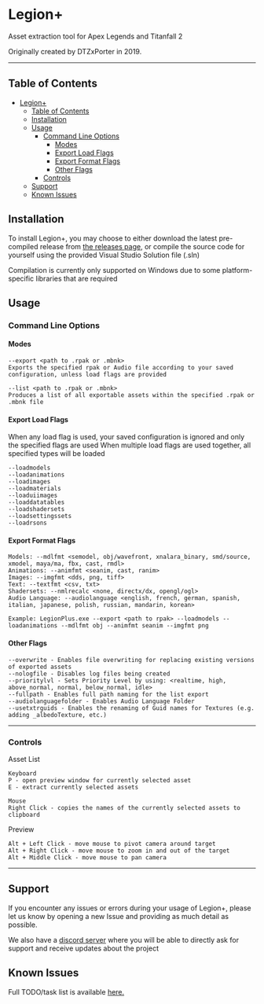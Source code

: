 Legion+
=======

Asset extraction tool for Apex Legends and Titanfall 2

Originally created by DTZxPorter in 2019.

---
## Table of Contents
- [Legion+](#legion)
  - [Table of Contents](#table-of-contents)
  - [Installation](#installation)
  - [Usage](#usage)
    - [Command Line Options](#command-line-options)
      - [Modes](#modes)
      - [Export Load Flags](#export-load-flags)
      - [Export Format Flags](#export-format-flags)
      - [Other Flags](#other-flags)
    - [Controls](#controls)
  - [Support](#support)
  - [Known Issues](#known-issues)

## Installation
To install Legion+, you may choose to either download the latest pre-compiled release from [the releases page](https://github.com/r-ex/LegionPlus/releases/latest), or compile the source code for yourself using the provided Visual Studio Solution file (.sln)

Compilation is currently only supported on Windows due to some platform-specific libraries that are required

## Usage

### Command Line Options

#### Modes
```
--export <path to .rpak or .mbnk>
Exports the specified rpak or Audio file according to your saved configuration, unless load flags are provided

--list <path to .rpak or .mbnk>
Produces a list of all exportable assets within the specified .rpak or .mbnk file
```

#### Export Load Flags
When any load flag is used, your saved configuration is ignored and only the specified flags are used
When multiple load flags are used together, all specified types will be loaded

```
--loadmodels
--loadanimations
--loadimages
--loadmaterials
--loaduiimages
--loaddatatables
--loadshadersets
--loadsettingssets
--loadrsons
```

#### Export Format Flags

```
Models: --mdlfmt <semodel, obj/wavefront, xnalara_binary, smd/source, xmodel, maya/ma, fbx, cast, rmdl>
Animations: --animfmt <seanim, cast, ranim>
Images: --imgfmt <dds, png, tiff>
Text: --textfmt <csv, txt>
Shadersets: --nmlrecalc <none, directx/dx, opengl/ogl>
Audio Language: --audiolanguage <english, french, german, spanish, italian, japanese, polish, russian, mandarin, korean>
```
`Example: LegionPlus.exe --export <path to rpak> --loadmodels --loadanimations --mdlfmt obj --animfmt seanim --imgfmt png`

#### Other Flags
```
--overwrite - Enables file overwriting for replacing existing versions of exported assets
--nologfile - Disables log files being created
--prioritylvl - Sets Priority Level by using: <realtime, high, above_normal, normal, below_normal, idle>
--fullpath - Enables full path naming for the list export
--audiolanguagefolder - Enables Audio Language Folder
--usetxtrguids - Enables the renaming of Guid names for Textures (e.g. adding _albedoTexture, etc.)
```
---
### Controls
Asset List
```
Keyboard
P - open preview window for currently selected asset
E - extract currently selected assets

Mouse
Right Click - copies the names of the currently selected assets to clipboard
```

Preview
```
Alt + Left Click - move mouse to pivot camera around target
Alt + Right Click - move mouse to zoom in and out of the target
Alt + Middle Click - move mouse to pan camera
```
---

## Support
If you encounter any issues or errors during your usage of Legion+, please let us know by opening a new Issue and providing as much detail as possible.

We also have a [discord server](https://discord.gg/ADek6fxVGe) where you will be able to directly ask for support and receive updates about the project

## Known Issues

Full TODO/task list is available [here.](https://github.com/r-ex/LegionPlus/projects/1)
